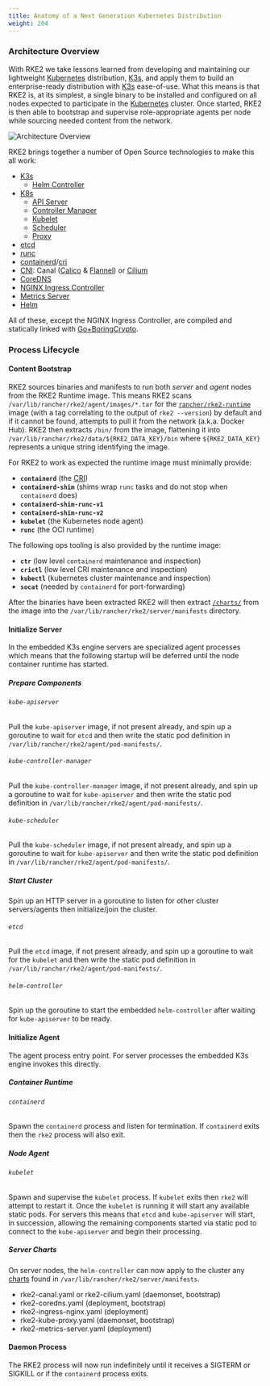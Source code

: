 ```yaml
---
title: Anatomy of a Next Generation Kubernetes Distribution
weight: 204
---
```


### Architecture Overview

With RKE2 we take lessons learned from developing and maintaining our lightweight [Kubernetes][io-kubernetes]
distribution, [K3s][io-k3s], and apply them to build an enterprise-ready distribution with [K3s][io-k3s] ease-of-use.
What this means is that RKE2 is, at its simplest, a single binary to be installed and configured on all nodes expected
to participate in the [Kubernetes][io-kubernetes] cluster. Once started, RKE2 is then able to bootstrap and supervise
role-appropriate agents per node while sourcing needed content from the network.

![Architecture Overview](overview.png "RKE2 Architecture Overview")

RKE2 brings together a number of Open Source technologies to make this all work:

- [K3s][io-k3s]
    - [Helm Controller][gh-helm-controller]
- [K8s][io-kubernetes]
    - [API Server][gh-kube-apiserver]
    - [Controller Manager][gh-kube-controller-manager]
    - [Kubelet][gh-kubelet]
    - [Scheduler][gh-kube-scheduler]
    - [Proxy][gh-kube-proxy]
- [etcd][io-etcd]
- [runc][gh-runc]
- [containerd][io-containerd]/[cri][gh-cri-api]
- [CNI][gh-cni]: Canal ([Calico][org-projectcalico] &amp; [Flannel][gh-flannel]) or [Cilium][io-cilium]
- [CoreDNS][io-coredns]
- [NGINX Ingress Controller][io-ingress-nginx]
- [Metrics Server][gh-metrics-server]
- [Helm][sh-helm]

All of these, except the NGINX Ingress Controller, are compiled and statically linked with [Go+BoringCrypto][gh-goboring].

### Process Lifecycle

#### Content Bootstrap

RKE2 sources binaries and manifests to run both _server_ and _agent_ nodes from the RKE2 Runtime image.
This means RKE2 scans `/var/lib/rancher/rke2/agent/images/*.tar` for the [`rancher/rke2-runtime`](https://hub.docker.com/r/rancher/rke2-runtime/tags)
image (with a tag correlating to the output of `rke2 --version`) by default and if it cannot be found, attempts to pull
it from the network (a.k.a. Docker Hub). RKE2 then extracts `/bin/` from the image, flattening it into
`/var/lib/rancher/rke2/data/${RKE2_DATA_KEY}/bin` where `${RKE2_DATA_KEY}` represents a unique string identifying the
image.

For RKE2 to work as expected the runtime image must minimally provide:

- **`containerd`** (the [CRI][gh-cri-api])
- **`containerd-shim`** (shims wrap `runc` tasks and do not stop when `containerd` does)
- **`containerd-shim-runc-v1`**
- **`containerd-shim-runc-v2`**
- **`kubelet`** (the Kubernetes node agent)
- **`runc`** (the OCI runtime)

The following ops tooling is also provided by the runtime image:

- **`ctr`** (low level `containerd` maintenance and inspection)
- **`crictl`** (low level CRI maintenance and inspection)
- **`kubectl`** (kubernetes cluster maintenance and inspection)
- **`socat`** (needed by `containerd` for port-forwarding)

After the binaries have been extracted RKE2 will then extract [`/charts/`](../charts/) from the image
into the `/var/lib/rancher/rke2/server/manifests` directory.

#### Initialize Server

In the embedded K3s engine servers are specialized agent processes which means that the following startup will be
deferred until the node container runtime has started.

##### Prepare Components

###### `kube-apiserver`

Pull the `kube-apiserver` image, if not present already, and spin up a goroutine to wait for `etcd`
and then write the static pod definition in `/var/lib/rancher/rke2/agent/pod-manifests/`.

###### `kube-controller-manager`

Pull the `kube-controller-manager` image, if not present already, and spin up a goroutine to wait for `kube-apiserver`
and then write the static pod definition in `/var/lib/rancher/rke2/agent/pod-manifests/`.

###### `kube-scheduler`

Pull the `kube-scheduler` image, if not present already, and spin up a goroutine to wait for `kube-apiserver`
and then write the static pod definition in `/var/lib/rancher/rke2/agent/pod-manifests/`.

##### Start Cluster

Spin up an HTTP server in a goroutine to listen for other cluster servers/agents then initialize/join the cluster.

###### `etcd`

Pull the `etcd` image, if not present already, and spin up a goroutine to wait for the `kubelet`
and then write the static pod definition in `/var/lib/rancher/rke2/agent/pod-manifests/`.

###### `helm-controller`

Spin up the goroutine to start the embedded `helm-controller` after waiting for `kube-apiserver` to be ready.

#### Initialize Agent

The agent process entry point. For server processes the embedded K3s engine invokes this directly.

##### Container Runtime

###### `containerd`

Spawn the `containerd` process and listen for termination. If `containerd` exits then the `rke2` process will also exit.

##### Node Agent

###### `kubelet`

Spawn and supervise the `kubelet` process. If `kubelet` exits then `rke2` will attempt to restart it.
Once the `kubelet` is running it will start any available static pods. For servers this means that `etcd`
and `kube-apiserver` will start, in succession, allowing the remaining components started via static pod
to connect to the `kube-apiserver` and begin their processing.

##### Server Charts

On server nodes, the `helm-controller` can now apply to the cluster any [charts](../charts/) found in `/var/lib/rancher/rke2/server/manifests`.

- rke2-canal.yaml or rke2-cilium.yaml (daemonset, bootstrap)
- rke2-coredns.yaml (deployment, bootstrap)
- rke2-ingress-nginx.yaml (deployment)
- rke2-kube-proxy.yaml (daemonset, bootstrap)
- rke2-metrics-server.yaml (deployment)


#### Daemon Process

The RKE2 process will now run indefinitely until it receives a SIGTERM or SIGKILL or if the `containerd` process exits.

[gh-k3s]: <https://github.com/k3s-io/k3s> "K3s - Lightweight Kubernetes"
[io-k3s]: <https://k3s.io> "K3s - Lightweight Kubernetes"
[gh-kubernetes]: <https://github.com/kubernetes/kubernetes> "Production-Grade Container Orchestration"
[io-kubernetes]: <https://kubernetes.io> "Production-Grade Container Orchestration"
[gh-kube-apiserver]: <https://github.com/kubernetes/kubernetes/tree/master/cmd/kube-apiserver> "Kube API Server"
[gh-kube-controller-manager]: <https://github.com/kubernetes/kubernetes/tree/master/cmd/kube-controller-manager> "Kube Controller Manager"
[gh-kube-proxy]: <https://github.com/kubernetes/kubernetes/tree/master/cmd/kube-proxy> "Kube Proxy"
[gh-kube-scheduler]: <https://github.com/kubernetes/kubernetes/tree/master/cmd/kube-scheduler> "Kube Scheduler"
[gh-kubelet]: <https://github.com/kubernetes/kubernetes/tree/master/cmd/kubelet> "Kubelet"
[gh-cri-api]: <https://github.com/kubernetes/cri-api> "Container Runtime Interface"
[gh-containerd]: <https://github.com/containerd/containerd> "An open and reliable container runtime"
[io-containerd]: <https://containerd.io> "An open and reliable container runtime"
[gh-coredns]: <https://github.com/coredns/coredns> "DNS and Service Discovery"
[io-coredns]: <https://coredns.io> "DNS and Service Discovery"
[gh-ingress-nginx]: <https://github.com/kubernetes/ingress-nginx> "NGINX Ingress Controller for Kubernetes"
[io-ingress-nginx]: <https://kubernetes.github.io/ingress-nginx> "NGINX Ingress Controller for Kubernetes"
[gh-metrics-server]: <https://github.com/kubernetes-sigs/metrics-server> "Cluster-wide aggregator of resource usage data"
[org-projectcalico]: <https://docs.projectcalico.org/about/about-calico> "Project Calico"
[gh-flannel]: <https://github.com/coreos/flannel> "A network fabric for containers, designed for Kubernetes"
[io-cilium]: <https://cilium.io> "eBPF-based Networking, Observability, and Security"
[gh-etcd]: <https://github.com/etcd-io/etcd> "A distributed, reliable key-value store for the most critical data of a distributed system"
[io-etcd]: <https://etcd.io> "A distributed, reliable key-value store for the most critical data of a distributed system"
[gh-helm]: <https://github.com/helm/helm> "The Kubernetes Package Manager"
[sh-helm]: <https://helm.sh> "The Kubernetes Package Manager"
[gh-helm-controller]: <https://github.com/k3s-io/helm-controller> "Helm Chart CRD"
[gh-cni]: <https://github.com/containernetworking/cni> "Container Network Interface"
[gh-runc]: <https://github.com/opencontainers/runc> "CLI tool for spawning and running containers according to the OCI specification"
[gh-goboring]: <https://github.com/golang/go/tree/dev.boringcrypto/misc/boring> "Go+BoringCrypto"
